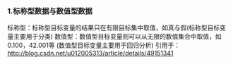 ### 1.标称型数据与数值型数据
标称型：标称型目标变量的结果只在有限目标集中取值，如真与假(标称型目标变量主要用于分类)
数值型：数值型目标变量则可以从无限的数值集合中取值，如0.100，42.001等 (数值型目标变量主要用于回归分析)
引用于：http://blog.csdn.net/u012005313/article/details/49151341
